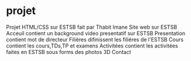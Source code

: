 # projet
Projet HTML/CSS sur ESTSB fait par Thabit Imane
Site web sur ESTSB 
Acceuil contient un background video presentatif sur ESTSB
Presentation contient mot de directeur
Filières difinissent les filiéres de l'ESTSB
Cours contient les cours,TDs,TP et examens 
Activitées contient les activitées faites en ESTSB sous forms des photos 3D
Contact 
